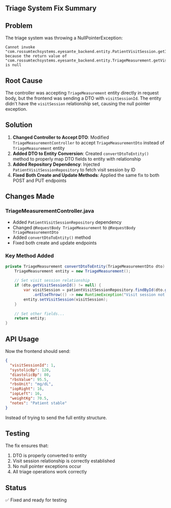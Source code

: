 ## Triage System Fix Summary

## Problem
The triage system was throwing a NullPointerException:
```
Cannot invoke "com.rossumtechsystems.eyesante_backend.entity.PatientVisitSession.getId()" 
because the return value of "com.rossumtechsystems.eyesante_backend.entity.TriageMeasurement.getVisitSession()" is null
```

## Root Cause
The controller was accepting `TriageMeasurement` entity directly in request body, but the frontend was sending a DTO with `visitSessionId`. The entity didn't have the `visitSession` relationship set, causing the null pointer exception.

## Solution
1. **Changed Controller to Accept DTO**: Modified `TriageMeasurementController` to accept `TriageMeasurementDto` instead of `TriageMeasurement` entity
2. **Added DTO to Entity Conversion**: Created `convertDtoToEntity()` method to properly map DTO fields to entity with relationship
3. **Added Repository Dependency**: Injected `PatientVisitSessionRepository` to fetch visit session by ID
4. **Fixed Both Create and Update Methods**: Applied the same fix to both POST and PUT endpoints

## Changes Made

### TriageMeasurementController.java
- Added `PatientVisitSessionRepository` dependency
- Changed `@RequestBody TriageMeasurement` to `@RequestBody TriageMeasurementDto`
- Added `convertDtoToEntity()` method
- Fixed both create and update endpoints

### Key Method Added
```java
private TriageMeasurement convertDtoToEntity(TriageMeasurementDto dto) {
    TriageMeasurement entity = new TriageMeasurement();
    
    // Set visit session relationship
    if (dto.getVisitSessionId() != null) {
        var visitSession = patientVisitSessionRepository.findById(dto.getVisitSessionId())
            .orElseThrow(() -> new RuntimeException("Visit session not found with ID: " + dto.getVisitSessionId()));
        entity.setVisitSession(visitSession);
    }
    
    // Set other fields...
    return entity;
}
```

## API Usage
Now the frontend should send:
```json
{
  "visitSessionId": 1,
  "systolicBp": 120,
  "diastolicBp": 80,
  "rbsValue": 95.5,
  "rbsUnit": "mg/dL",
  "iopRight": 16,
  "iopLeft": 16,
  "weightKg": 70.5,
  "notes": "Patient stable"
}
```

Instead of trying to send the full entity structure.

## Testing
The fix ensures that:
1. DTO is properly converted to entity
2. Visit session relationship is correctly established
3. No null pointer exceptions occur
4. All triage operations work correctly

## Status
✅ Fixed and ready for testing
